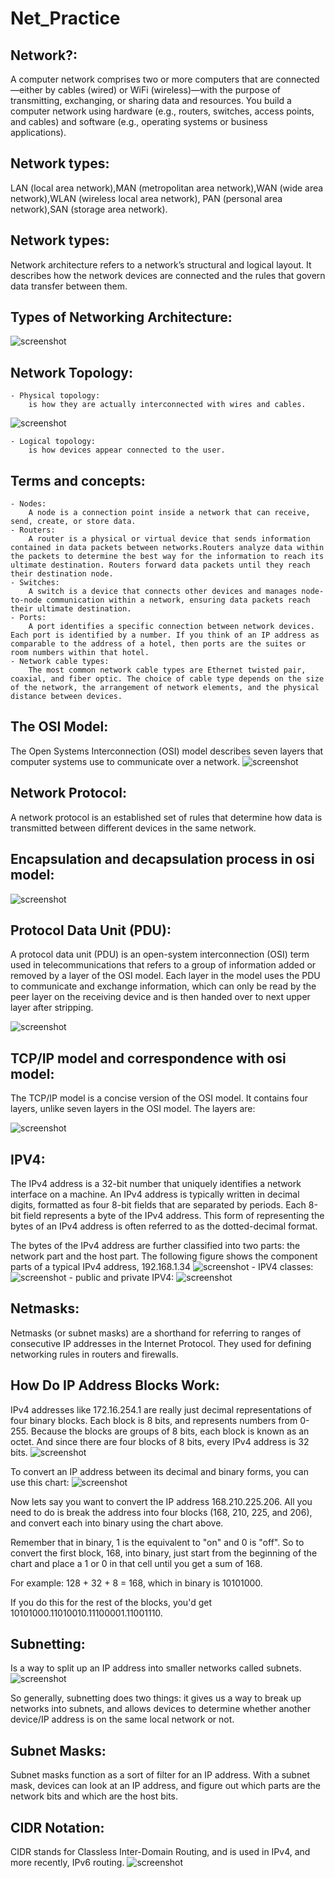 # Net_Practice
## Network?:
A computer network comprises two or more computers that are connected—either by cables (wired) or WiFi (wireless)—with the purpose of transmitting, exchanging, or sharing data and resources. You build a computer network using hardware (e.g., routers, switches, access points, and cables) and software (e.g., operating systems or business applications).
## Network types:
LAN (local area network),MAN (metropolitan area network),WAN (wide area network),WLAN (wireless local area network),
PAN (personal area network),SAN (storage area network).
## Network types:
Network architecture refers to a network’s structural and logical layout. It describes how the network devices are connected and the rules that govern data transfer between them.
## Types of Networking Architecture:
![screenshot](./assets/architecture.png)
## Network Topology:
    - Physical topology:
        is how they are actually interconnected with wires and cables.
![screenshot](./assets/topology.png)

    - Logical topology:
        is how devices appear connected to the user.
## Terms and concepts:
    - Nodes:
        A node is a connection point inside a network that can receive, send, create, or store data.
    - Routers:
        A router is a physical or virtual device that sends information contained in data packets between networks.Routers analyze data within the packets to determine the best way for the information to reach its ultimate destination. Routers forward data packets until they reach their destination node.
    - Switches:
        A switch is a device that connects other devices and manages node-to-node communication within a network, ensuring data packets reach their ultimate destination.
    - Ports:
        A port identifies a specific connection between network devices. Each port is identified by a number. If you think of an IP address as comparable to the address of a hotel, then ports are the suites or room numbers within that hotel.
    - Network cable types:
        The most common network cable types are Ethernet twisted pair, coaxial, and fiber optic. The choice of cable type depends on the size of the network, the arrangement of network elements, and the physical distance between devices.
## The OSI Model:
The Open Systems Interconnection (OSI) model describes seven layers that computer systems use to communicate over a network.
![screenshot](./assets/osilayers.png)
## Network Protocol:
A network protocol is an established set of rules that determine how data is transmitted between different devices in the same network.
## Encapsulation and decapsulation process in osi model:
![screenshot](./assets/endesosiprocess.png)
## Protocol Data Unit (PDU):
A protocol data unit (PDU) is an open-system interconnection (OSI) term used in telecommunications that refers to a group of information added or removed by a layer of the OSI model. Each layer in the model uses the PDU to communicate and exchange information, which can only be read by the peer layer on the receiving device and is then handed over to next upper layer after stripping.

![screenshot](./assets/pdu.png)
## TCP/IP model and correspondence with osi model:
The TCP/IP model is a concise version of the OSI model. It contains four layers, unlike seven layers in the OSI model. The layers are:

![screenshot](./assets/tcpip.png)
## IPV4:
The IPv4 address is a 32-bit number that uniquely identifies a network interface on a machine. An IPv4 address is typically written in decimal digits, formatted as four 8-bit fields that are separated by periods. Each 8-bit field represents a byte of the IPv4 address. This form of representing the bytes of an IPv4 address is often referred to as the dotted-decimal format.

The bytes of the IPv4 address are further classified into two parts: the network part and the host part. The following figure shows the component parts of a typical IPv4 address, 192.168.1.34
![screenshot](./assets/ip.png)
    - IPV4 classes:
    ![screenshot](./assets/ipclass.png)
    - public and private IPV4:
    ![screenshot](./assets/privateipaddr.png)
## Netmasks:
Netmasks (or subnet masks) are a shorthand for referring to ranges of consecutive IP addresses in the Internet Protocol. They used for defining networking rules in routers and firewalls.

## How Do IP Address Blocks Work:
IPv4 addresses like 172.16.254.1 are really just decimal representations of four binary blocks.
Each block is 8 bits, and represents numbers from 0-255. Because the blocks are groups of 8 bits, each block is known as an octet. And since there are four blocks of 8 bits, every IPv4 address is 32 bits.
    ![screenshot](./assets/ipaddrdecimal.png)

To convert an IP address between its decimal and binary forms, you can use this chart:
    ![screenshot](./assets/binarytable.jpeg)

Now lets say you want to convert the IP address 168.210.225.206. All you need to do is break the address into four blocks (168, 210, 225, and 206), and convert each into binary using the chart above.

Remember that in binary, 1 is the equivalent to "on" and 0 is "off". So to convert the first block, 168, into binary, just start from the beginning of the chart and place a 1 or 0 in that cell until you get a sum of 168.

For example: 128 + 32 + 8 = 168, which in binary is 10101000.

If you do this for the rest of the blocks, you'd get 10101000.11010010.11100001.11001110.
## Subnetting:
Is a way to split up an IP address into smaller networks called subnets.
    ![screenshot](./assets/subnets.png)

So generally, subnetting does two things: it gives us a way to break up networks into subnets, and allows devices to determine whether another device/IP address is on the same local network or not.
## Subnet Masks:
Subnet masks function as a sort of filter for an IP address. With a subnet mask, devices can look at an IP address, and figure out which parts are the network bits and which are the host bits.
## CIDR Notation:
CIDR stands for Classless Inter-Domain Routing, and is used in IPv4, and more recently, IPv6 routing.
    ![screenshot](./assets/cidr.png)


